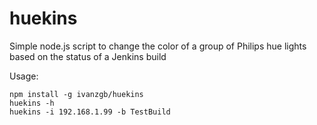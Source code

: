 # huekins
Simple node.js script to change the color of a group of Philips hue lights based on the status of a Jenkins build

Usage:

    npm install -g ivanzgb/huekins
    huekins -h
    huekins -i 192.168.1.99 -b TestBuild
